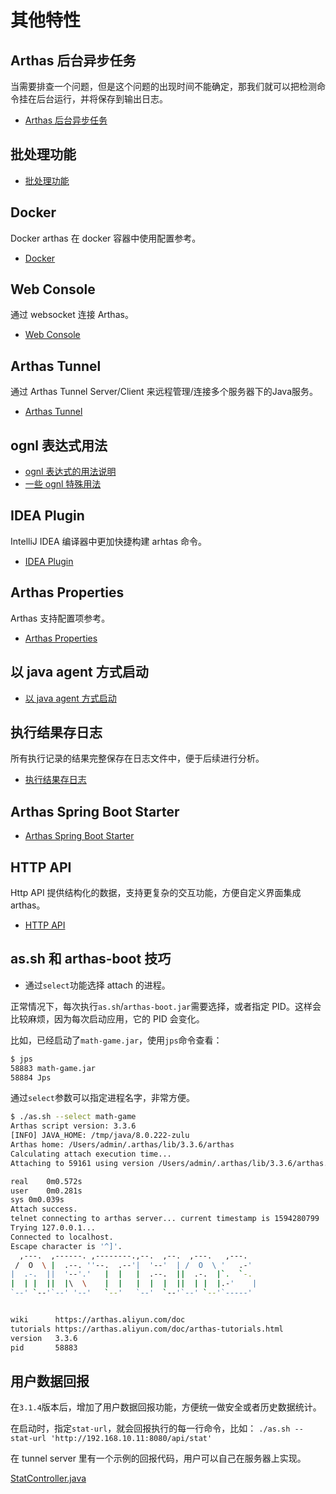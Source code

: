 # 其他特性

## Arthas 后台异步任务

当需要排查一个问题，但是这个问题的出现时间不能确定，那我们就可以把检测命令挂在后台运行，并将保存到输出日志。

- [Arthas 后台异步任务](async.md)

## 批处理功能

- [批处理功能](batch-support.md)

## Docker

Docker arthas 在 docker 容器中使用配置参考。

- [Docker](docker.md)

## Web Console

通过 websocket 连接 Arthas。

- [Web Console](web-console.md)

## Arthas Tunnel

通过 Arthas Tunnel Server/Client 来远程管理/连接多个服务器下的Java服务。

- [Arthas Tunnel](tunnel.md)

## ognl 表达式用法

- [ognl 表达式的用法说明](https://github.com/alibaba/arthas/issues/11)
- [一些 ognl 特殊用法](https://github.com/alibaba/arthas/issues/71)

## IDEA Plugin

IntelliJ IDEA 编译器中更加快捷构建 arhtas 命令。

- [IDEA Plugin](idea-plugin.md)

## Arthas Properties

Arthas 支持配置项参考。

- [Arthas Properties](arthas-properties.md)

## 以 java agent 方式启动

- [以 java agent 方式启动](agent.md)

## 执行结果存日志

所有执行记录的结果完整保存在日志文件中，便于后续进行分析。

- [执行结果存日志](save-log.md)

## Arthas Spring Boot Starter

- [Arthas Spring Boot Starter](spring-boot-starter.md)

## HTTP API

Http API 提供结构化的数据，支持更复杂的交互功能，方便自定义界面集成 arthas。

- [HTTP API](http-api.md)

## as.sh 和 arthas-boot 技巧

- 通过`select`功能选择 attach 的进程。

正常情况下，每次执行`as.sh`/`arthas-boot.jar`需要选择，或者指定 PID。这样会比较麻烦，因为每次启动应用，它的 PID 会变化。

比如，已经启动了`math-game.jar`，使用`jps`命令查看：

```bash
$ jps
58883 math-game.jar
58884 Jps
```

通过`select`参数可以指定进程名字，非常方便。

```bash
$ ./as.sh --select math-game
Arthas script version: 3.3.6
[INFO] JAVA_HOME: /tmp/java/8.0.222-zulu
Arthas home: /Users/admin/.arthas/lib/3.3.6/arthas
Calculating attach execution time...
Attaching to 59161 using version /Users/admin/.arthas/lib/3.3.6/arthas...

real	0m0.572s
user	0m0.281s
sys	0m0.039s
Attach success.
telnet connecting to arthas server... current timestamp is 1594280799
Trying 127.0.0.1...
Connected to localhost.
Escape character is '^]'.
  ,---.  ,------. ,--------.,--.  ,--.  ,---.   ,---.
 /  O  \ |  .--. ''--.  .--'|  '--'  | /  O  \ '   .-'
|  .-.  ||  '--'.'   |  |   |  .--.  ||  .-.  |`.  `-.
|  | |  ||  |\  \    |  |   |  |  |  ||  | |  |.-'    |
`--' `--'`--' '--'   `--'   `--'  `--'`--' `--'`-----'


wiki      https://arthas.aliyun.com/doc
tutorials https://arthas.aliyun.com/doc/arthas-tutorials.html
version   3.3.6
pid       58883
```

## 用户数据回报

在`3.1.4`版本后，增加了用户数据回报功能，方便统一做安全或者历史数据统计。

在启动时，指定`stat-url`，就会回报执行的每一行命令，比如： `./as.sh --stat-url 'http://192.168.10.11:8080/api/stat'`

在 tunnel server 里有一个示例的回报代码，用户可以自己在服务器上实现。

[StatController.java](https://github.com/alibaba/arthas/blob/master/tunnel-server/src/main/java/com/alibaba/arthas/tunnel/server/app/web/StatController.java)
